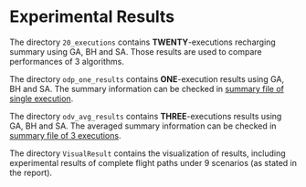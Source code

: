# Experimental Results

The directory `20_executions` contains **TWENTY**-executions recharging summary using GA, BH and SA. Those results are used to compare performances of 3 algorithms.

The directory `odp_one_results` contains **ONE**-execution results using GA, BH and SA. The summary information can be checked in [summary file of single execution](odp_one_results/one_summary.xlsx).

The directory `odv_avg_results` contains **THREE**-executions results using GA, BH and SA. The averaged summary information can be checked in [summary file of 3 executions](odv_avg_results/avg_summary.xlsx).

The directory `VisualResult` contains the visualization of results, including experimental results of complete flight paths under 9 scenarios (as stated in the report).
